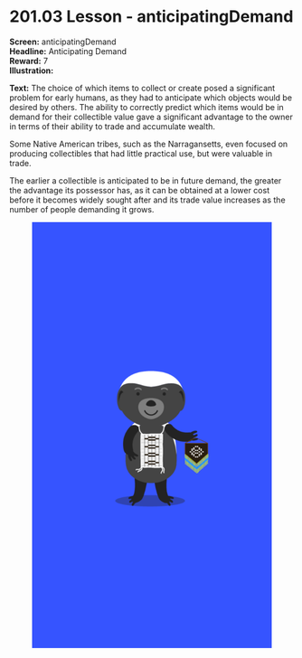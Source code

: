 # 201.03 Lesson - anticipatingDemand

**Screen:** anticipatingDemand\
**Headline:** Anticipating Demand\
**Reward:** 7\
**Illustration:**

**Text:** The choice of which items to collect or create posed a significant problem for early humans, as they had to anticipate which objects would be desired by others. The ability to correctly predict which items would be in demand for their collectible value gave a significant advantage to the owner in terms of their ability to trade and accumulate wealth.

Some Native American tribes, such as the Narragansetts, even focused on producing collectibles that had little practical use, but were valuable in trade.

The earlier a collectible is anticipated to be in future demand, the greater the advantage its possessor has, as it can be obtained at a lower cost before it becomes widely sought after and its trade value increases as the number of people demanding it grows.

<figure><img src="../.gitbook/assets/201-03.png" alt=""><figcaption></figcaption></figure>
